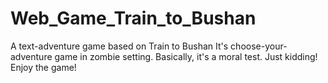 # Web_Game_Train_to_Bushan
A text-adventure game based on Train to Bushan
It's choose-your-adventure game in zombie setting. Basically, it's a moral test. Just kidding! Enjoy the game!

